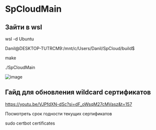 # SpCloudMain

<h2>Зайти в wsl</h2>

wsl -d Ubuntu

Danil@DESKTOP-TUTRCM9:/mnt/c/Users/Danil/SpCloud/build$

make

./SpCloudMain

![image](https://github.com/user-attachments/assets/ede95cf3-0310-4437-aae5-3b7230198dd9)

<h2>Гайд для обновления wildcard сертификатов</h2>

https://youtu.be/VJPfdXN-dSc?si=dF_oWsqM27cMVasz&t=157

Посмотреть срок годности текущих сертификатов 

sudo certbot certificates
